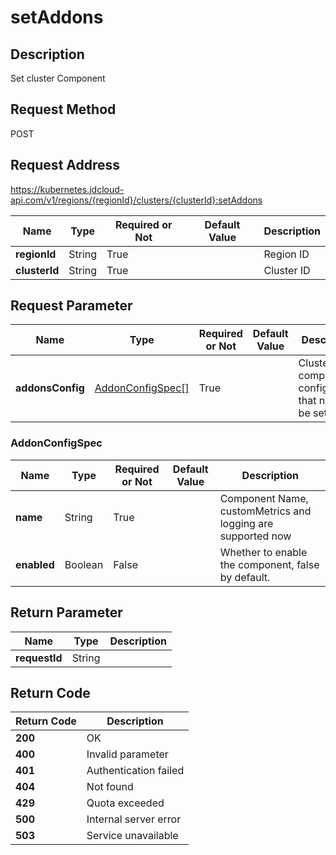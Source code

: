 # setAddons


## Description
Set cluster Component

## Request Method
POST

## Request Address
https://kubernetes.jdcloud-api.com/v1/regions/{regionId}/clusters/{clusterId}:setAddons

|Name|Type|Required or Not|Default Value|Description|
|---|---|---|---|---|
|**regionId**|String|True| |Region ID|
|**clusterId**|String|True| |Cluster ID|

## Request Parameter
|Name|Type|Required or Not|Default Value|Description|
|---|---|---|---|---|
|**addonsConfig**|[AddonConfigSpec[]](setaddons#addonconfigspec)|True| |Cluster component configuration that needs to be set up|

### <div id="addonconfigspec">AddonConfigSpec</div>
|Name|Type|Required or Not|Default Value|Description|
|---|---|---|---|---|
|**name**|String|True| |Component Name, customMetrics and logging are supported now|
|**enabled**|Boolean|False| |Whether to enable the component, false by default.|

## Return Parameter
|Name|Type|Description|
|---|---|---|
|**requestId**|String| |


## Return Code
|Return Code|Description|
|---|---|
|**200**|OK|
|**400**|Invalid parameter|
|**401**|Authentication failed|
|**404**|Not found|
|**429**|Quota exceeded|
|**500**|Internal server error|
|**503**|Service unavailable|

